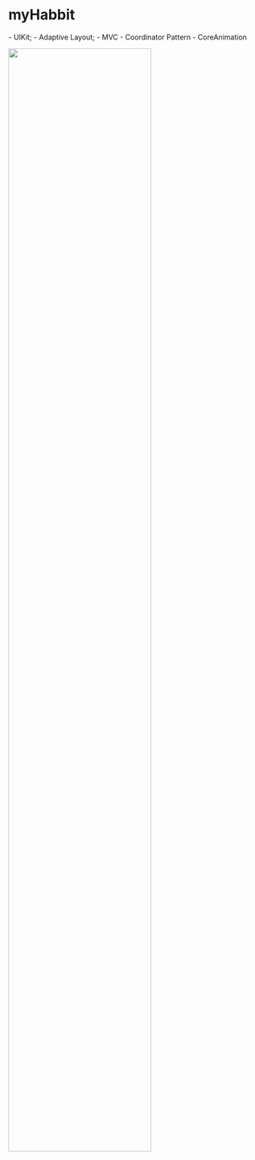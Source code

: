 # myHabbit

 <p align="left">  </p> 
- UIKit;
- Adaptive Layout;
- MVC
- Coordinator Pattern
- CoreAnimation

  <p align="right">  </p> </div>
    <img width="75%" src="https://raw.githubusercontent.com/netology-code/iosui-diplom/main/Assets/promo.png"> 
  </p>
